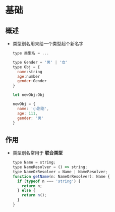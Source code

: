 # 基础

## 概述

*   类型别名用来给一个类型起个新名字

    ```javascript
    type 类型名 = ...
    ```

    ```javascript
    type Gender = '男' | '女'
    type Obj = {
      name:string
      age:number
      gender:Gender
    }

    let newObj:Obj

    newObj = {
      name: '小刚刚',
      age: 111,
      gender: '男'
    }
    ```

## 作用

*   类型别名常用于 **联合类型**

    ```javascript
    type Name = string;
    type NameResolver = () => string;
    type NameOrResolver = Name | NameResolver;
    function getName(n: NameOrResolver): Name {
      if (typeof n === 'string') {
        return n;
      } else {
        return n();
      }
    }
    ```
